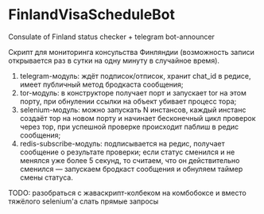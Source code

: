 # FinlandVisaScheduleBot
Consulate of Finland status checker + telegram bot-announcer

Скрипт для мониторинга консульства Финляндии (возможность записи открывается раз в сутки на одну минуту в случайное время).

1. telegram-модуль: ждёт подписок/отписок, хранит chat_id в редисе, имеет публичный метод бродкаста сообщения;
2. tor-модуль: в конструкторе получает порт и запускает tor на этом порту, при обнулении ссылки на объект убивает процесс тора;
3. selenium-модуль: можно запускать N инстансов, каждый инстанс создаёт тор на новом порту и начинает бесконечный цикл проверок через тор, при успешной проверке происходит паблиш в редис сообщения;
4. redis-subscribe-модуль: подписывается на редис, получает сообщение о результате проверки; если статус сменился и не менялся уже более 5 секунд, то считаем, что он действительно сменился — запускаем бродкаст сообщения и обнуляем таймер смены статуса.

TODO: 
разобраться с жаваскрипт-колбеком на комбобоксе и вместо тяжёлого selenium'а слать прямые запросы

